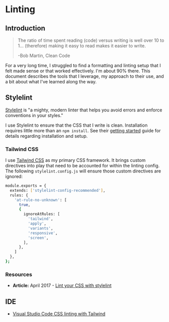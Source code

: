 # Linting

## Introduction

> The ratio of time spent reading (code) versus writing is well over 10 to 1... (therefore) making it easy to read makes it easier to write.
> 
> -Bob Martin, Clean Code

For a very long time, I struggled to find a formatting and linting setup that I felt made sense or that worked effectively. I'm about 90% there. This document describes the tools that I leverage, my approach to their use, and a bit about what I've learned along the way.

## Stylelint

[Stylelint](https://stylelint.io/) is "a mighty, modern linter that helps you avoid errors and enforce conventions in your styles."

I use Stylelint to ensure that the CSS that I write is clean. Installation requires little more than an `npm install`. See their [getting started](https://stylelint.io/user-guide/get-started) guide for details regarding installation and setup.

### Tailwind CSS

I use [Tailwind CSS](https://tailwindcss.com/) as my primary CSS framework. It brings custom directives into play that need to be accounted for within the linting config. The following `stylelint.config.js` will ensure those custom directives are ignored:

```bash
module.exports = {
  extends: ['stylelint-config-recommended'],
  rules: {
    'at-rule-no-unknown': [
      true,
      {
        ignoreAtRules: [
          'tailwind',
          'apply',
          'variants',
          'responsive',
          'screen',
        ],
      },
    ]
  },
};
```

### Resources

* **Article:** April 2017 - [Lint your CSS with stylelint](https://css-tricks.com/stylelint/)

## IDE

* [Visual Studio Code CSS linting with Tailwind](https://www.meidev.co/blog/visual-studio-code-css-linting-with-tailwind/)

